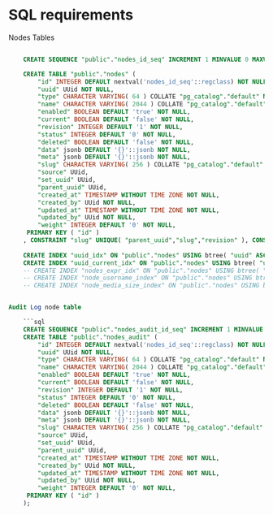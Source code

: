 

SQL requirements
================

Nodes Tables

```sql

    CREATE SEQUENCE "public"."nodes_id_seq" INCREMENT 1 MINVALUE 0 MAXVALUE 2147483647 START 0 CACHE 1;

    CREATE TABLE "public"."nodes" ( 
        "id" INTEGER DEFAULT nextval('nodes_id_seq'::regclass) NOT NULL UNIQUE, 
        "uuid" UUid NOT NULL, 
        "type" CHARACTER VARYING( 64 ) COLLATE "pg_catalog"."default" NOT NULL, 
        "name" CHARACTER VARYING( 2044 ) COLLATE "pg_catalog"."default" DEFAULT ''::CHARACTER VARYING NOT NULL, 
        "enabled" BOOLEAN DEFAULT 'true' NOT NULL, 
        "current" BOOLEAN DEFAULT 'false' NOT NULL, 
        "revision" INTEGER DEFAULT '1' NOT NULL,
        "status" INTEGER DEFAULT '0' NOT NULL, 
        "deleted" BOOLEAN DEFAULT 'false' NOT NULL, 
        "data" jsonb DEFAULT '{}'::jsonb NOT NULL, 
        "meta" jsonb DEFAULT '{}'::jsonb NOT NULL, 
        "slug" CHARACTER VARYING( 256 ) COLLATE "pg_catalog"."default" NOT NULL, 
        "source" UUid,
        "set_uuid" UUid, 
        "parent_uuid" UUid, 
        "created_at" TIMESTAMP WITHOUT TIME ZONE NOT NULL, 
        "created_by" UUid NOT NULL, 
        "updated_at" TIMESTAMP WITHOUT TIME ZONE NOT NULL, 
        "updated_by" UUid NOT NULL,
        "weight" INTEGER DEFAULT '0' NOT NULL,
     PRIMARY KEY ( "id" )
    , CONSTRAINT "slug" UNIQUE( "parent_uuid","slug","revision" ), CONSTRAINT "uuid" UNIQUE( "revision","uuid" ) );
    
    CREATE INDEX "uuid_idx" ON "public"."nodes" USING btree( "uuid" ASC NULLS LAST );
    CREATE INDEX "uuid_current_idx" ON "public"."nodes" USING btree( "uuid" ASC NULLS LAST, "current" ASC NULLS LAST );
    -- CREATE INDEX "nodes_expr_idx" ON "public"."nodes" USING btree( "(data ->> 'Username'::text)" ASC NULLS LAST );
    -- CREATE INDEX "node_username_index" ON "public"."nodes" USING btree( "(data ->> 'Username'::text)" ASC NULLS LAST );    
    -- CREATE INDEX "node_media_size_index" ON "public"."nodes" USING btree( "(data ->> 'Width'::text)" ASC NULLS LAST, "(data ->> 'Height'::text)" ASC NULLS LAST );


Audit Log node table

    ```sql
    CREATE SEQUENCE "public"."nodes_audit_id_seq" INCREMENT 1 MINVALUE 0 MAXVALUE 2147483647 START 0 CACHE 1;
    CREATE TABLE "public"."nodes_audit" ( 
        "id" INTEGER DEFAULT nextval('nodes_id_seq'::regclass) NOT NULL UNIQUE, 
        "uuid" UUid NOT NULL, 
        "type" CHARACTER VARYING( 64 ) COLLATE "pg_catalog"."default" NOT NULL, 
        "name" CHARACTER VARYING( 2044 ) COLLATE "pg_catalog"."default" DEFAULT ''::CHARACTER VARYING NOT NULL, 
        "enabled" BOOLEAN DEFAULT 'true' NOT NULL, 
        "current" BOOLEAN DEFAULT 'false' NOT NULL, 
        "revision" INTEGER DEFAULT '1' NOT NULL, 
        "status" INTEGER DEFAULT '0' NOT NULL,
        "deleted" BOOLEAN DEFAULT 'false' NOT NULL, 
        "data" jsonb DEFAULT '{}'::jsonb NOT NULL, 
        "meta" jsonb DEFAULT '{}'::jsonb NOT NULL, 
        "slug" CHARACTER VARYING( 256 ) COLLATE "pg_catalog"."default" NOT NULL, 
        "source" UUid,
        "set_uuid" UUid, 
        "parent_uuid" UUid, 
        "created_at" TIMESTAMP WITHOUT TIME ZONE NOT NULL, 
        "created_by" UUid NOT NULL, 
        "updated_at" TIMESTAMP WITHOUT TIME ZONE NOT NULL, 
        "updated_by" UUid NOT NULL,
        "weight" INTEGER DEFAULT '0' NOT NULL,
     PRIMARY KEY ( "id" )
    );
    

